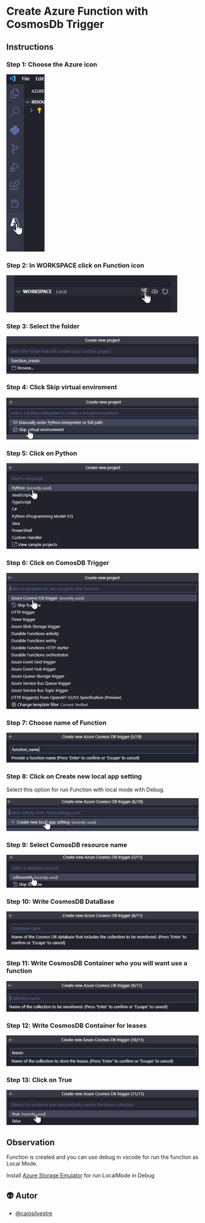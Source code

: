 
# Create Azure Function with CosmosDb Trigger

## Instructions

### Step 1: Choose the Azure icon

![Step1](img/Step1.png?raw=true)

### Step 2: In WORKSPACE click on Function icon

![Step2](img/Step%202.png?raw=true)

### Step 3: Select the folder

![Step3](img/Step%203.png?raw=true)

### Step 4: Click Skip virtual enviroment

![Step4](img/Step%204.png?raw=true)

### Step 5: Click on Python

![Step5](img/Step%205.png?raw=true)

### Step 6: Click on ComosDB Trigger

![Step6](img/Step%206.png?raw=true)

### Step 7: Choose name of Function

![Step7](img/Step%207.png?raw=true)

### Step 8: Click on Create new local app setting

Select this option for run Function with local mode with Debug.

![Step8](img/Step%208.png?raw=true)

### Step 9: Select ComosDB resource name

![Step9](img/Step%209.png?raw=true)

### Step 10: Write CosmosDB DataBase

![Step10](img/Step%2010.png?raw=true)

### Step 11: Write CosmosDB Container who you will want use a function

![Step11](img/Step%2011.png?raw=true)

### Step 12: Write CosmosDB Container for leases

![Step12](img/Step%2012.png?raw=true)

### Step 13: Click on True

![Step13](img/Step%2013.png?raw=true)


## Observation
Function is created and you can use debug in vscode for run the function as Local Mode.

Install [Azure Storage Emulator](https://learn.microsoft.com/en-us/azure/storage/common/storage-use-emulator#get-the-storage-emulator) for run LocalMode in Debug

## 👽 Autor
- [@caiosilvestre](https://www.github.com/caiosilvestre)

